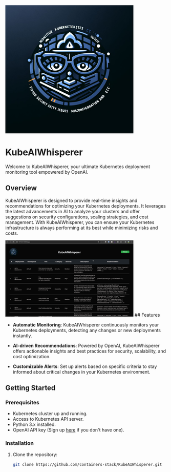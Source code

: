 <img src="https://github.com/containers-stack/KubeAIWhisperer/blob/main/static/logo.png?raw=true" width="400">

# KubeAIWhisperer

Welcome to KubeAIWhisperer, your ultimate Kubernetes deployment monitoring tool empowered by OpenAI. 

## Overview

KubeAIWhisperer is designed to provide real-time insights and recommendations for optimizing your Kubernetes deployments. It leverages the latest advancements in AI to analyze your clusters and offer suggestions on security configurations, scaling strategies, and cost management. With KubeAIWhisperer, you can ensure your Kubernetes infrastructure is always performing at its best while minimizing risks and costs.

<img src="https://github.com/containers-stack/KubeAIWhisperer/blob/main/static/Screenshot.png" width="400" >
## Features

- **Automatic Monitoring**: KubeAIWhisperer continuously monitors your Kubernetes deployments, detecting any changes or new deployments instantly.

- **AI-driven Recommendations**: Powered by OpenAI, KubeAIWhisperer offers actionable insights and best practices for security, scalability, and cost optimization.

- **Customizable Alerts**: Set up alerts based on specific criteria to stay informed about critical changes in your Kubernetes environment.

## Getting Started

### Prerequisites

- Kubernetes cluster up and running.
- Access to Kubernetes API server.
- Python 3.x installed.
- OpenAI API key (Sign up [here](https://openai.com/) if you don't have one).

### Installation

1. Clone the repository:
   ```bash
   git clone https://github.com/containers-stack/KubeAIWhisperer.git
